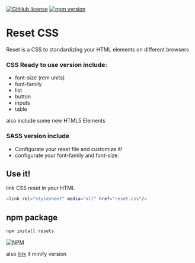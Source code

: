 [![GitHub license](https://img.shields.io/badge/license-MIT-blue.svg)](https://raw.githubusercontent.com/rholo/resets/master/LICENSE)
[![npm version](https://badge.fury.io/js/css-resets.svg)](https://badge.fury.io/js/css-resets)
# Reset CSS

Reset is a CSS to standardizing your HTML elements on different browsers

### CSS Ready to use version include:
  - font-size (rem units)
  - font-family
  - list
  - button
  - inputs
  - table

also include some new HTML5 Elements

### SASS version include
  - Configurate your reset file and customize it!
  - configurate your font-family and font-size.

## Use it!
  link CSS reset in your HTML
```sh
<link rel="stylesheet" media="all" href="reset.css"/>
```
## npm package
```sh
npm install resets
```
[![NPM](https://nodei.co/npm/css-resets.png?downloads=true&stars=true)](https://nodei.co/npm/css-resets/)


also [link] it minify version

   [link]: <http://cdn.rholo.cl/reset.min.css>
   [rholo]: <http://rholo.cl>
